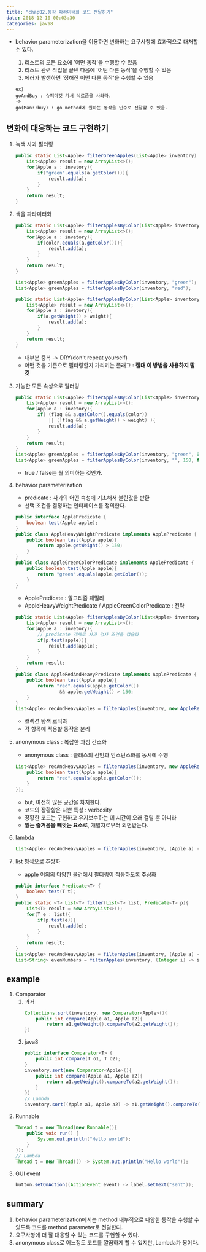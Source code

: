 ```yaml
---
title: "chap02.동작 파라미터화 코드 전달하기"
date: 2018-12-10 00:03:30
categories: java8
---
```


- behavior parameterization을 이용하면 변화하는 요구사항에 효과적으로 대처할 수 있다.
    1. 리스트의 모든 요소에 '어떤 동작'을 수행할 수 있음
    2. 리스트 관련 작업을 끝낸 다음에 '어떤 다른 동작'을 수행할 수 있음
    3. 에러가 발생하면 '정해진 어떤 다른 동작'을 수행할 수 있음

    ```
    ex)
    goAndBuy : 슈퍼마켓 가서 식료품을 사와라.
    ->
    go(Man::buy) : go method에 원하는 동작을 인수로 전달할 수 있음.

## 변화에 대응하는 코드 구현하기
1. 녹색 사과 필터링
    ```java
    public static List<Apple> filterGreenApples(List<Apple> inventory) {
        List<Apple> result = new ArrayList<>();
        for(Apple a : invetory){
            if("green".equals(a.getColor())){
                result.add(a);
            }
        }
        return result;
    }
    ```
2. 색을 파라미터화
    ```java
    public static List<Apple> filterApplesByColor(List<Apple> inventory, String color) {
        List<Apple> result = new ArrayList<>();
        for(Apple a : invetory){
            if(color.equals(a.getColor())){
                result.add(a);
            }
        }
        return result;
    }

    List<Apple> greenApples = filterApplesByColor(inventory, "green");
    List<Apple> greenApples = filterApplesByColor(inventory, "red");

    public static List<Apple> filterApplesByColor(List<Apple> inventory, int weight) {
        List<Apple> result = new ArrayList<>();
        for(Apple a : invetory){
            if(a.getWeight() > weight){
                result.add(a);
            }
        }
        return result;
    }
    ```
    - 대부분 중복 -> DRY(don't repeat yourself)
    - 어떤 것을 기준으로 필터링할지 가리키는 플래그 : **절대 이 방법을 사용하지 말 것**
3. 가능한 모든 속성으로 필터링
    ```java
    public static List<Apple> filterApplesByColor(List<Apple> inventory, String color, int weight, boolean flag) {
        List<Apple> result = new ArrayList<>();
        for(Apple a : invetory){
            if( (flag && a.getColor().equals(color))
                || (!flag && a.getWeight() > weight) ){
                result.add(a);
            }
        }
        return result;
    }
    List<Apple> greenApples = filterApplesByColor(inventory, "green", 0, true);
    List<Apple> greenApples = filterApplesByColor(inventory, "", 150, false);
    ```
    - true / false는 뭘 의미하는 것인가.
4. behavior parameterization
    - predicate : 사과의 어떤 속성에 기초해서 불린값을 반환
    - 선택 조건을 결정하는 인터페이스를 정의한다.
    ```java
    public interface ApplePredicate {
        boolean test(Apple apple);
    }
    public class AppleHeavyWeightPredicate implements ApplePredicate {
        public boolean test(Apple apple){
            return apple.getWeight() > 150;
        }
    }
    public class AppleGreenColorPredicate implements ApplePredicate {
        public boolean test(Apple apple){
            return "green".equals(apple.getColor());
        }
    }
    ```
    - ApplePredicate : 알고리즘 패밀리
    - AppleHeavyWeightPredicate / AppleGreenColorPredicate : 전략
    ```java
    public static List<Apple> filterApplesByColor(List<Apple> inventory, ApplePredicate p) {
        List<Apple> result = new ArrayList<>();
        for(Apple a : invetory){
            // predicate 객체로 사과 검사 조건을 캡슐화
            if(p.test(apple)){
                result.add(apple);
            }
        }
        return result;
    }
    public class AppleRedAndHeavyPredicate implements ApplePredicate {
        public boolean test(Apple apple){
            return "red".equals(apple.getColor()) 
                    && apple.getWeight() > 150;
        }
    }
    List<Apple> redAndHeavyApples = filterApples(inventory, new AppleRedAndHeavyPredicate());
    ```
    - 컬렉션 탐색 로직과
    - 각 항목에 적용할 동작을 분리

5. anonymous class : 복잡한 과정 간소화
    - anonymous class : 클래스의 선언과 인스턴스화를 동시에 수행
    ```java
    List<Apple> redAndHeavyApples = filterApples(inventory, new AppleRedAndHeavyPApplePredicate(){
        public boolean test(Apple apple){
            return "red".equals(apple.getColor());
        }
    });
    ```
    - but, 여전히 많은 공간을 차지한다.
    - 코드의 장황함은 나쁜 특성 : verbosity
    - 장황한 코드는 구현하고 유지보수하는 데 시간이 오래 걸릴 뿐 아니라
    - **읽는 즐거움을 빼앗는 요소로**, 개발자로부터 외면받는다.

6. lambda
    ```java
    List<Apple> redAndHeavyApples = filterApples(inventory, (Apple a) -> "red".equals(a.getColor()));
    ```

7. list 형식으로 추상화
    - apple 이외의 다양한 물건에서 필터링이 작동하도록 추상화
    ```java
    public interface Predicate<T> {
        boolean test(T t);
    }
    public static <T> List<T> filter(List<T> list, Predicate<T> p){
        List<T> result = new ArrayList<>();
        for(T e : list){
            if(p.test(e)){
                result.add(e);
            }
        }
        return result;
    }
    List<Apple> redAndHeavyApples = filterApples(inventory, (Apple a) -> "red".equals(a.getColor()));
    List<String> evenNumbers = filterApples(inventory, (Integer i) -> i % 2 == 0);
    ```

## example
1. Comparator
    1. 과거
        ```java
        Collections.sort(inventory, new Comparator<Apple>(){
            public int compare(Apple a1, Apple a2){
                return a1.getWeight().compareTo(a2.getWeight());
        })
        ```
    2. java8
        ```java
        public interface Comparator<T> {
            public int compare(T o1, T o2);
        }
        inventory.sort(new Comparator<Apple>(){
            public int compare(Apple a1, Apple a2){
                return a1.getWeight().compareTo(a2.getWeight());
            }
        })
        // Lambda
        inventory.sort((Apple a1, Apple a2) -> a1.getWeight().compareTo(a2.getWeight()));
        ```
2. Runnable
    ```java
    Thread t = new Thread(new Runnable(){
        public void run() {
            System.out.println("Hello world");
        }
    });
    // Lambda
    Thread t = new Thread(() -> System.out.println("Hello world"));
    ```
3. GUI event
    ```java
    button.setOnAction((ActionEvent event) -> label.setText("sent"));
    ```
    
## summary
1. behavior parameterization에서는 method 내부적으로 다양한 동작을 수행할 수 있도록 코드를 method parameter로 전달한다.
2. 요구사항에 더 잘 대응할 수 있는 코드를 구현할 수 있다.
3. anonymous class로 어느정도 코드를 깔끔하게 할 수 있지만, Lambda가 짱이다.
